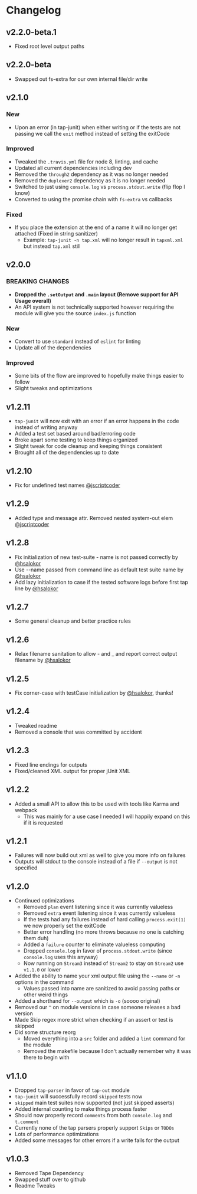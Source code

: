 # Changelog

## v2.2.0-beta.1

- Fixed root level output paths

## v2.2.0-beta

- Swapped out fs-extra for our own internal file/dir write

## v2.1.0

### New

- Upon an error (in tap-junit) when either writing or if the tests are not passing we call the `exit` method instead of setting the exitCode

### Improved

- Tweaked the `.travis.yml` file for node 8, linting, and cache
- Updated all current dependencies including dev
- Removed the `through2` dependency as it was no longer needed
- Removed the `duplexer2` dependency as it is no longer needed
- Switched to just using `console.log` vs `process.stdout.write` (flip flop I know)
- Converted to using the promise chain with `fs-extra` vs callbacks

### Fixed

- If you place the extension at the end of a name it will no longer get attached (Fixed in string sanitizer)
  - Example: `tap-junit -n tap.xml` will no longer result in `tapxml.xml` but instead `tap.xml` still

## v2.0.0

### BREAKING CHANGES

- **Dropped the `.setOutput` and `.main` layout (Remove support for API Usage overall)**
- An API system is not technically supported however requiring the module will give you the source `index.js` function

### New

- Convert to use `standard` instead of `eslint` for linting
- Update all of the dependencies

### Improved

- Some bits of the flow are improved to hopefully make things easier to follow
- Slight tweaks and optimizations

## v1.2.11

- `tap-junit` will now exit with an error if an error happens in the code instead of writing anyway
- Added a test set based around bad/erroring code
- Broke apart some testing to keep things organized
- Slight tweak for code cleanup and keeping things consistent
- Brought all of the dependencies up to date

## v1.2.10

- Fix for undefined test names [@jscriptcoder](https://github.com/jscriptcoder)

## v1.2.9

- Added type and message attr. Removed nested system-out elem [@jscriptcoder](https://github.com/jscriptcoder)

## v1.2.8

- Fix initialization of new test-suite - name is not passed correctly by [@hsalokor](https://github.com/hsalokor)
- Use --name passed from command line as default test suite name by [@hsalokor](https://github.com/hsalokor)
- Add lazy initialization to case if the tested software logs before first tap line by [@hsalokor](https://github.com/hsalokor)

## v1.2.7

- Some general cleanup and better practice rules

## v1.2.6

- Relax filename sanitation to allow - and _ and report correct output filename by [@hsalokor](https://github.com/hsalokor)

## v1.2.5

- Fix corner-case with testCase initialization by [@hsalokor](https://github.com/hsalokor), thanks!

## v1.2.4

- Tweaked readme
- Removed a console that was committed by accident

## v1.2.3

- Fixed line endings for outputs
- Fixed/cleaned XML output for proper jUnit XML

## v1.2.2

- Added a small API to allow this to be used with tools like Karma and webpack
  - This was mainly for a use case I needed I will happily expand on this if it is requested

## v1.2.1

- Failures will now build out xml as well to give you more info on failures
- Outputs will stdout to the console instead of a file if `--output` is not specified

## v1.2.0

- Continued optimizations
  - Removed `plan` event listening since it was currently valueless
  - Removed `extra` event listening since it was currently valueless
  - If the tests had any failures instead of hard calling `process.exit(1)` we now properly set the exitCode
  - Better error handling (no more throws because no one is catching them duh)
  - Added a `failure` counter to eliminate valueless computing
  - Dropped `console.log` in favor of `process.stdout.write` (since `console.log` uses this anyway)
  - Now running on `Stream3` instead of `Stream2` to stay on `Stream2` use `v1.1.0` or lower
- Added the ability to name your xml output file using the `--name` or `-n` options in the command
  - Values passed into name are sanitized to avoid passing paths or other weird things
- Added a shorthand for `--output` which is `-o` (soooo original)
- Removed our `^` on module versions in case someone releases a bad version
- Made Skip regex more strict when checking if an assert or test is skipped
- Did some structure reorg
  - Moved everything into a `src` folder and added a `lint` command for the module
  - Removed the makefile because I don't actually remember why it was there to begin with

## v1.1.0

- Dropped `tap-parser` in favor of `tap-out` module
- `tap-junit` will successfully record `skipped` tests now
- `skipped` main test suites now supported (not just skipped asserts)
- Added internal counting to make things process faster
- Should now properly record `comments` from both `console.log` and `t.comment`
- Currently none of the tap parsers properly support `Skips` or `TODOs`
- Lots of performance optimizations
- Added some messages for other errors if a write fails for the output

## v1.0.3
- Removed Tape Dependency
- Swapped stuff over to github
- Readme Tweaks
